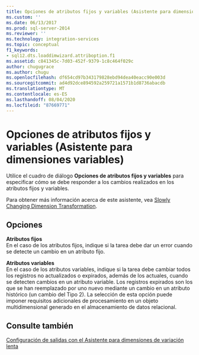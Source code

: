 ```yaml
---
title: Opciones de atributos fijos y variables (Asistente para dimensiones de variación lenta) | Microsoft Docs
ms.custom: ''
ms.date: 06/13/2017
ms.prod: sql-server-2014
ms.reviewer: ''
ms.technology: integration-services
ms.topic: conceptual
f1_keywords:
- sql12.dts.loaddimwizard.attriboption.f1
ms.assetid: c841345c-7d03-452f-9379-1c8c464f029c
author: chugugrace
ms.author: chugu
ms.openlocfilehash: df654cd97b343179828ebd94dea40eacc90e003d
ms.sourcegitcommit: ad4d92dce894592a259721a1571b1d8736abacdb
ms.translationtype: MT
ms.contentlocale: es-ES
ms.lasthandoff: 08/04/2020
ms.locfileid: "87669771"
---
```

# <a name="fixed-and-changing-attribute-options-slowly-changing-dimension-wizard"></a>Opciones de atributos fijos y variables (Asistente para dimensiones variables)
  Utilice el cuadro de diálogo **Opciones de atributos fijos y variables** para especificar cómo se debe responder a los cambios realizados en los atributos fijos y variables.  
  
 Para obtener más información acerca de este asistente, vea [Slowly Changing Dimension Transformation](slowly-changing-dimension-transformation.md).  
  
## <a name="options"></a>Opciones  
 **Atributos fijos**  
 En el caso de los atributos fijos, indique si la tarea debe dar un error cuando se detecte un cambio en un atributo fijo.  
  
 **Atributos variables**  
 En el caso de los atributos variables, indique si la tarea debe cambiar todos los registros no actualizados o expirados, además de los actuales, cuando se detecten cambios en un atributo variable. Los registros expirados son los que se han reemplazado por uno nuevo mediante un cambio en un atributo histórico (un cambio del Tipo 2). La selección de esta opción puede imponer requisitos adicionales de procesamiento en un objeto multidimensional generado en el almacenamiento de datos relacional.  
  
## <a name="see-also"></a>Consulte también  
 [Configuración de salidas con el Asistente para dimensiones de variación lenta](configure-outputs-using-the-slowly-changing-dimension-wizard.md)  
  
  
